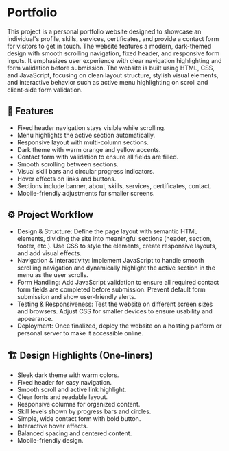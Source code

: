 # Portfolio
This project is a personal portfolio website designed to showcase an individual's profile, skills, services, certificates, and provide a contact form for visitors to get in touch. The website features a modern, dark-themed design with smooth scrolling navigation, fixed header, and responsive form inputs. It emphasizes user experience with clear navigation highlighting and form validation before submission.
The website is built using HTML, CSS, and JavaScript, focusing on clean layout structure, stylish visual elements, and interactive behavior such as active menu highlighting on scroll and client-side form validation.

## 🎯 Features
- Fixed header navigation stays visible while scrolling.
- Menu highlights the active section automatically.
- Responsive layout with multi-column sections.
- Dark theme with warm orange and yellow accents.
- Contact form with validation to ensure all fields are filled.
- Smooth scrolling between sections.
- Visual skill bars and circular progress indicators.
- Hover effects on links and buttons.
- Sections include banner, about, skills, services, certificates, contact.
- Mobile-friendly adjustments for smaller screens.

## ⚙️ Project Workflow
- Design & Structure:
Define the page layout with semantic HTML elements, dividing the site into meaningful sections (header, section, footer, etc.). Use CSS to style the elements, create responsive layouts, and add visual effects.
- Navigation & Interactivity:
Implement JavaScript to handle smooth scrolling navigation and dynamically highlight the active section in the menu as the user scrolls.
- Form Handling:
Add JavaScript validation to ensure all required contact form fields are completed before submission. Prevent default form submission and show user-friendly alerts.
- Testing & Responsiveness:
Test the website on different screen sizes and browsers. Adjust CSS for smaller devices to ensure usability and appearance.
- Deployment:
Once finalized, deploy the website on a hosting platform or personal server to make it accessible online.


## 🏗️ Design Highlights (One-liners)
- Sleek dark theme with warm colors.
- Fixed header for easy navigation.
- Smooth scroll and active link highlight.
- Clear fonts and readable layout.
- Responsive columns for organized content.
- Skill levels shown by progress bars and circles.
- Simple, wide contact form with bold button.
- Interactive hover effects.
- Balanced spacing and centered content.
- Mobile-friendly design.
